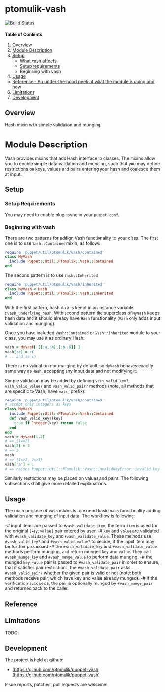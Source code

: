 # ptomulik-vash

[![Build Status](https://travis-ci.org/ptomulik/puppet-vash.png?branch=master)](https://travis-ci.org/ptomulik/puppet-vash)

#### Table of Contents

1. [Overview](#overview)
2. [Module Description](#module-description)
3. [Setup](#setup)
    * [What vash affects](#what-[modulename]-affects)
    * [Setup requirements](#setup-requirements)
    * [Beginning with vash](#beginning-with-vash)
4. [Usage](#usage)
5. [Reference - An under-the-hood peek at what the module is doing and how](#reference)
5. [Limitations](#limitations)
6. [Development](#development)

## Overview

Hash mixin with simple validation and munging.

# Module Description

Vash provides mixins that add Hash interface to classes. The mixins allow you
to enable simple data validation and munging, such that you may define
restrictions on keys, values and pairs entering your hash and coalesce them
at input.

## Setup

### Setup Requirements

You may need to enable pluginsync in your `puppet.conf`.

### Beginning with vash

There are two patterns for addign Vash functionality to your class. The first
one is to use `Vash::Contained` mixin, as follows

```ruby
require 'puppet/util/ptomulik/vash/contained'
class MyVash
  include Puppet::Util::PTomulik::Vash::Contained
end
```

The second pattern is to use `Vash::Inherited`

```ruby
require 'puppet/util/ptomulik/vash/inherited'
class MyVash < Hash
  include Puppet::Util::PTomulik::Vash::Inherited
end
```

With the first pattern, hash data is keept in an instance variable
`@vash_underlying_hash`. With second pattern the superclass of `MyVash` keeps
hash data and it should already have `Hash` functionality (`Vash` only adds
input validation and munging).

Once you have included `Vash::Contained` or `Vash::Inherited` module to your
class, you may use it as ordinary Hash:

```ruby
vash = MyVash[ [[:a,:A],[:b,:B]] ]
vash[:c] = :C
# .. and so on
```

There is no validation nor munging by default, so `MyVash` behaves exactly same
way as `Hash`, accepting any input data and not modifying it.

Simple validation may be added by defining `vash_valid_key?`,
`vash_valid_value?` and `vash_valid_pair?` methods (note, all methods that are
specific to Vash, have `vash_` prefix):

```ruby
require 'puppet/util/ptomulik/vash/contained'
# accept only integers as keys
class MyVash
  include Puppet::Util::PTomulik::Vash::Contained
  def vash_valid_key?(key)
    true if Integer(key) rescue false
  end
end
vash = MyVash[1,2]
# => {1=>2}
vash[2] = 3
# => 3
vash
# => {1=>2, 2=>3}
vash['a'] = 1
# => raises Puppet::Util::PTomulik::Vash::InvalidKeyError: invalid key "a"
```

Similarly restrictions may be placed on values and pairs. The following
subsections shall give more detailed explanations.

## Usage

The main purpose of `Vash` mixins is to extend basic `Hash` functionality
adding validation and munging of input data. The workflow is following:

-# input items are passed to `#vash_validate_item`, the term `item` is used for
   the original `[key,value]` pair entered by user. 
-# `key` and `value` are validated with `#vash_validate_key` and
   `#vash_validate_value`. These methods use `#vash_valid_key?` and
   `#vash_valid_value?` to decide, if the input item may be further processed
-# the `#vash_validate_key` and `#vash_validate_value` methods perform munging,
   and return munged `key` and `value`. They call `#vash_munge_key` and
   `#vash_munge_value` to perform data munging,
-# the munged `key,value` pair is passed to `#vash_validate_pair` in order to
   ensure, that it satisfies pair restrictions, the `#vash_validate_pair` asks
   `#vash_valid_pair?` whether the given pair is valid or not (note: both
   methods receive pair, which have key and value already munged).
-# if the verification succeeds, the pair is optionally munged by
   `#vash_munge_pair` and returned back to the caller.


## Reference


## Limitations

TODO:

## Development

The project is held at github:

* [https://github.com/ptomulik/puppet-vash](https://github.com/ptomulik/puppet-vash)

Issue reports, patches, pull requests are welcome!
